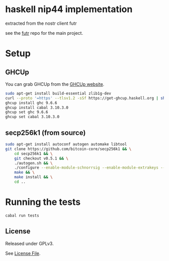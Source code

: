 # haskell nip44 implementation

extracted from the nostr client futr

see the [futr](https://github.com/futrnostr/futr) repo for the main project.

# Setup

## GHCUp

You can grab GHCUp from the [GHCUp website](https://www.haskell.org/ghcup/).

```bash
sudo apt-get install build-essential zlib1g-dev
curl --proto '=https' --tlsv1.2 -sSf https://get-ghcup.haskell.org | sh
ghcup install ghc 9.6.6
ghcup install cabal 3.10.3.0
ghcup set ghc 9.6.6
ghcup set cabal 3.10.3.0
```

## secp256k1 (from source)

```bash
sudo apt-get install autoconf autogen automake libtool
git clone https://github.com/bitcoin-core/secp256k1 && \
    cd secp256k1 && \
    git checkout v0.5.1 && \
    ./autogen.sh && \
    ./configure --enable-module-schnorrsig --enable-module-extrakeys --enable-module-ecdh --enable-experimental --enable-module-recovery && \
    make && \
    make install && \
    cd ..
```

# Running the tests

```bash
cabal run tests
```

## License

Released under GPLv3.

See [License File](LICENSE).
